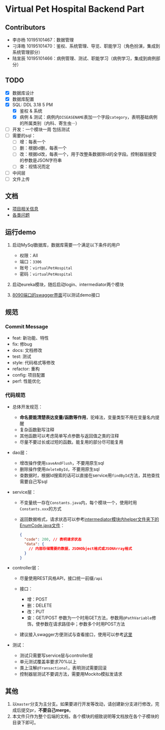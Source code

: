 <!--
 * @Author: pikapikapikaori pikapikapi_kaori@icloud.com
 * @Date: 2023-03-01 22:42:27
 * @LastEditors: pikapikapikaori pikapikapi_kaori@icloud.com
 * @LastEditTime: 2023-03-17 23:01:38
 * @FilePath: /virtualPetHospital-backend/README.md
 * @Description: 项目后端部分简介文件
-->
# Virtual Pet Hospital Backend Part

## Contributors

- 李亦杨 10195101467：数据管理
- 刁泽皓 10195101470：鉴权、系统管理、导览、职能学习（角色扮演，集成到系统管理部分）
- 陆宣辰 10195101466：病例管理、测试、职能学习（病例学习，集成到病例部分）

## TODO

- [X] 数据库设计
- [X] 数据库配置
- [X] SQL: DDL 3.18 5 PM
  - [X] 鉴权 & 系统
  - [X] 病例 & 测试：病例内`DISEASENAME`表加一个字段`category`，表明基础病例的所属类别（内科、寄生虫···）
- [ ] 开发：一个模块一周 包括测试
- [ ] 需要的sql：
  - [ ] 增：每表一个
  - [ ] 删：根据id删，每表一个
  - [ ] 改：根据id改，每表一个，用于改整条数据除id的全字段。控制器层接受的参数是JSON字符串
  - [ ] 查：视情况而定
- [ ] 中间层
- [ ] 文件上传

## 文档

- [项目相关信息](./docs/ProjectInfo.md)
- [各类问题](./docs/QA.md)

## 运行demo

1. 启动MySql数据库，数据库需要一个满足以下条件的用户

   - 权限：All
   - 端口：`3306`
   - 账号：`virtualPetHospital`
   - 密码：`virtualPetHospital`

2. 启动eureka模块，随后启动login、intermediator两个模块
3. [8090端口的swagger界面](ocalhost:8090/swagger-ui/index.html)可以测试demo接口

## 规范

### Commit Message

- feat: 新功能、特性
- fix: 修bug
- docs: 文档修改
- test: 测试
- style: 代码格式等修改
- refactor: 重构
- config: 项目配置
- perf: 性能优化

### 代码规范

- 总体开发规范：
  
  - **命名要能清楚表达变量/函数等作用**，驼峰法，变量类型不用在变量名内提醒
  - 复杂函数勤写注释
  - 其他函数可以考虑简单写点参数与返回值之类的注释
  - 尽量不要过长或过短的函数。能复用的部分尽可能复用

- dao层：
  
  - 增改操作使用`saveAndFlush`，不要用原生sql
  - 删除操作使用`deleteById`，不要用原生sql
  - 查数据时，根据Id搜索的话可以直接在service用`findById`方法，其他查找需要自己写sql

- service层：
  
  - 不变量统一存在`Constants.java`内，每个模块一个，使用时用`Constants.xxx`的方式
  - 返回数据格式，请求状态可以参考[intermediator模块内helper文件夹下的EnumCode.java文件](intermediator/src/main/java/pet/hospital/backend/intermediator/helper/EnumCode.java)：

    ```json
    {
      "code": 200, // 表明请求状态
      "data": {
        // 内部存储需要的数据，JSONObject格式或JSONArray格式
      }
    }
    ```

- controller层：
  
  - 尽量使用REST风格API，接口统一前缀`/api`
  - 接口：

    - 增：POST
    - 删：DELETE
    - 改：PUT
    - 查：GET/POST
      参数为一个时用GET方法，参数用`@PathVariable`修饰，使参数在请求路径中；参数多个时用POST方法
  - 建议接入swagger方便测试与查看接口，使用可以参考[这里](docs/QA.md#添加子模块到swagger用于api文档生成)

- 测试：

  - 测试只需要写service层与controller层
  - 单元测试覆盖率要求70%以上
  - 类上注解`@Transactional`，表明测试需要回滚
  - 控制器层测试不要调方法，需要用Mockito模拟发请求

## 其他

1. 以`master`分支为主分支。如果要进行开发等改动，请创建新分支进行修改，完成后提交pr，**不要自己merge**。
2. 本文件只作为整个后端的文档，各个模块的细致说明等文档放在各个子模块的目录下即可。
